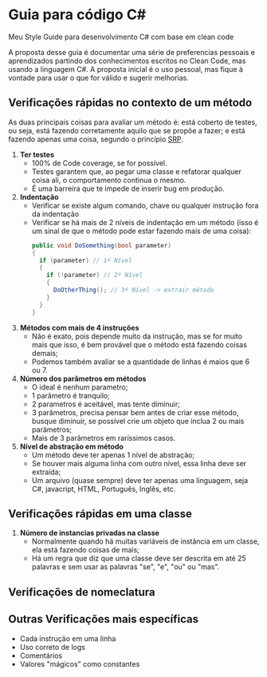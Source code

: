 # Guia para código C#

Meu Style Guide para desenvolvimento C# com base em clean code

A proposta desse guia é documentar uma série de preferencias pessoais e aprendizados partindo dos conhecimentos escritos no Clean Code, mas usando a linguagem C#. A proposta inicial é o uso pessoal, mas fique à vontade para usar o que for válido e sugerir melhorias.

## Verificações rápidas no contexto de um método
As duas principais coisas para avaliar um método é: está coberto de testes, ou seja, está fazendo corretamente aquilo que se propõe a fazer; e está fazendo apenas uma coisa, segundo o princípio [SRP](https://en.wikipedia.org/wiki/Single-responsibility_principle).

1. **Ter testes**
    - 100% de Code coverage, se for possível.
    - Testes garantem que, ao pegar uma classe e refatorar qualquer coisa ali, o comportamento continua o mesmo.
    - É uma barreira que te impede de inserir bug em produção.
2. **Indentação**
    - Verificar se existe algum comando, chave ou qualquer instrução fora da indentação
    - Verificar se há mais de 2 níveis de indentação em um método (isso é um sinal de que o método pode estar fazendo mais de uma coisa):
      ```csharp
      public void DoSomething(bool parameter)
      {
        if (parameter) // 1º Nível
        {
          if (!parameter) // 2º Nível
          {
            DoOtherThing(); // 3º Nível -> extrair método
          }
        }
      }
      ```
3. **Métodos com mais de 4 instruções**
    - Não é exato, pois depende muito da instrução, mas se for muito mais que isso, é bem provável que o método está fazendo coisas demais;
    - Podemos também avaliar se a quantidade de linhas é maios que 6 ou 7.
4. **Número dos parâmetros em métodos**
    - O ideal é nenhum parametro;
    - 1 parâmetro é tranquilo;
    - 2 parametros é aceitável, mas tente dimínuir;
    - 3 parâmetros, precisa pensar bem antes de criar esse método, busque diminuir, se possível crie um objeto que inclua 2 ou mais parâmetros;
    - Mais de 3 parâmetros em raríssimos casos.
5. **Nível de abstração em método**
    - Um método deve ter apenas 1 nível de abstração;
    - Se houver mais alguma linha com outro nível, essa linha deve ser extraída;
    - Um arquivo (quase sempre) deve ter apenas uma linguagem, seja C#, javacript, HTML, Português, Inglês, etc.

## Verificações rápidas em uma classe

1. **Número de instancias privadas na classe**
    - Normalmente quando há muitas variáveis de instância em um classe, ela está fazendo coisas de mais;
    - Há um regra que diz que uma classe deve ser descrita em até 25 palavras e sem usar as palavras "se", "e", "ou" ou "mas".


## Verificações de nomeclatura

## Outras Verificações mais específicas
- Cada instrução em uma linha
- Uso correto de logs
- Comentários
- Valores "mágicos" como constantes
